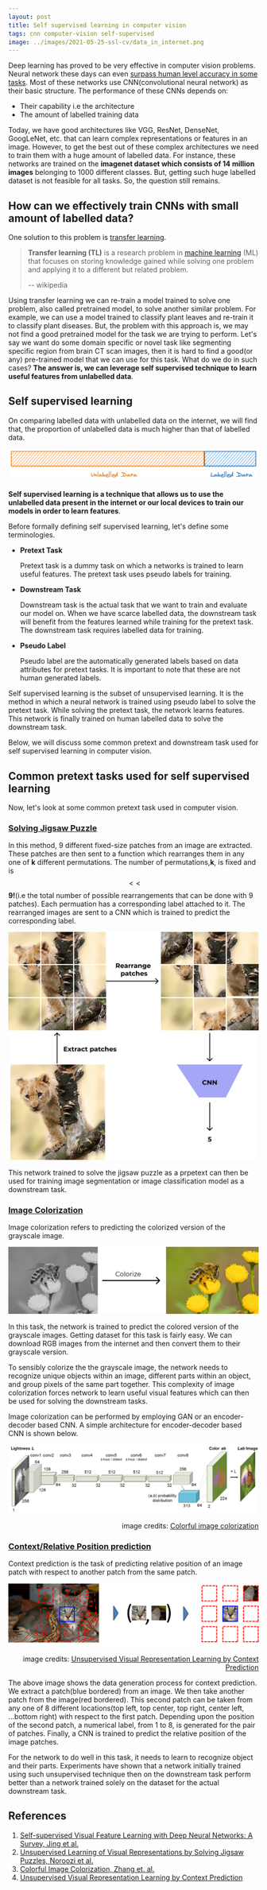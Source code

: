 ```yaml
---
layout: post
title: Self supervised learning in computer vision
tags: cnn computer-vision self-supervised 
image: ../images/2021-05-25-ssl-cv/data_in_internet.png
---
```


Deep learning has proved to be very effective in computer vision problems. Neural network these days can even [surpass human level accuracy in some tasks](https://arxiv.org/pdf/1706.06969.pdf). Most of these networks use CNN(convolutional neural network) as their basic structure. The performance of these CNNs depends on:  

- Their capability i.e the architecture
- The amount of labelled training data

Today, we have good architectures like VGG, ResNet, DenseNet, GoogLeNet, etc. that can learn complex representations or features in an image. However, to get the best out of these complex architectures we need to train them with a huge amount of labelled data.  For instance, these networks are trained on the **imagenet dataset which consists of 14 million images** belonging to 1000 different classes. But, getting such huge labelled dataset is not feasible for all tasks. So, the question still remains.

## How can we effectively train CNNs with small amount of labelled data?

One solution to this problem is [transfer learning](https://en.wikipedia.org/wiki/Transfer_learning).

> **Transfer learning (TL)** is a research problem in [machine learning](https://en.wikipedia.org/wiki/Machine_learning) (ML) that focuses on storing knowledge gained while solving one problem and applying it to a different but related problem.
>
> -- wikipedia

Using transfer learning we can re-train a model trained to solve one problem, also called pretrained model, to solve another similar problem. For example, we can use a model trained to classify plant leaves and re-train it to classify plant diseases. But, the problem with this approach is, we may not find a good pretrained model for the task we are trying to perform. Let's say we want do some domain specific or novel task like segmenting specific region from brain CT scan images, then it is hard to find a good(or any)  pre-trained model that we can use for this task. What do we do in such cases? **The answer is, we can leverage self supervised technique to learn useful features from unlabelled data**.



## Self supervised learning

On comparing labelled data with unlabelled data on the internet, we will find that, the proportion of unlabelled data is much higher than that of labelled data. 

![data_in_internet](../images/2021-05-25-ssl-cv/data_in_internet.png)

**Self supervised learning is a technique that allows us to use the unlabelled data present in the internet or our local devices to train our models in order to learn features**. 

Before formally defining self supervised learning, let's define some terminologies.

- **Pretext Task**   

  Pretext task is a dummy task on which a networks is trained to learn useful features. The pretext task uses pseudo labels for training.

- **Downstream Task**

  Downstream task is the actual task that we want to train and evaluate our model on. When we have scarce labelled data, the downstream task will benefit from the features learned while training for the pretext task. The downstream task requires labelled data for training.  

- **Pseudo Label**

  Pseudo label are the automatically generated labels based on data attributes for pretext tasks. It is important to note that these are not human generated labels.

Self supervised learning is the subset of unsupervised learning. It is the method in which a neural network is trained using pseudo label to solve the pretext task. While solving the pretext task, the network learns features. This network is finally trained on human labelled data to solve the downstream task.

Below, we will discuss some common pretext and downstream task used for self supervised learning in computer vision. 

## Common pretext tasks used for self supervised learning

Now, let's look at some common pretext task used in computer vision.

### [Solving Jigsaw Puzzle](https://arxiv.org/pdf/1603.09246.pdf)

In this method, 9 different fixed-size patches from an image are extracted. These patches are then sent to a function which rearranges them in any one of **k** different permutations. The number of permutations,**k**, is fixed and is $$<<$$ **9!**(i.e the total number of possible rearrangements that can be done with 9 patches). Each permuation has a corresponding label attached to it. The rearranged images are sent to a CNN which is trained to predict the corresponding label.

![data_in_internet](../images/2021-05-25-ssl-cv/solving-jigsaw-puzzle.png)

This network trained to solve the jigsaw puzzle as a prpetext can then be used for training image segmentation or image classification model as a downstream task.

### [Image Colorization](https://arxiv.org/pdf/1603.08511.pdf)

Image colorization refers to predicting the colorized version of the grayscale image.

![data_in_internet](../images/2021-05-25-ssl-cv/image-colorization.png)

In this task, the network is trained to predict the colored version of the grayscale images. Getting dataset for this task is fairly easy. We can download RGB images from the internet and then convert them to their grayscale version. 

To sensibly colorize the the grayscale image, the network needs to recognize unique objects within an image, different parts within an object, and group pixels of the same part together. This complexity of image colorization forces network to learn useful visual features which can then be used for solving the downstream tasks. 

Image colorization can be performed by employing GAN or an encoder-decoder based CNN. A simple architecture for encoder-decoder based CNN is shown below.

![data_in_internet](../images/2021-05-25-ssl-cv/image-colorization-cnn.jpg)

<div align='right' font="6px">image credits: <a href = "https://arxiv.org/pdf/1603.08511.pdf">Colorful image colorization</a></div>

### [Context/Relative Position prediction](https://arxiv.org/pdf/1505.05192.pdf)

Context prediction is the task of predicting relative position of an image patch with respect to another patch from the same patch. 

![data_in_internet](../images/2021-05-25-ssl-cv/context-prediction-example.jpg)

<div align='right' font="6px">image credits: <a href = "https://arxiv.org/pdf/1505.05192.pdf">Unsupervised Visual Representation Learning by Context Prediction</a></div>

The above image shows the data generation process for context prediction. We extract a patch(blue bordered) from an image. We then take another patch from the image(red bordered). This second patch can be taken from any one of 8 different locations(top left, top center, top right, center left, ...bottom right) with respect to the first patch. Depending upon the position of the second patch, a numerical label, from 1 to 8, is generated for the pair of patches. Finally, a CNN is trained to predict the relative position of the image patches.

For the network to do well in this task, it needs to learn to recognize object and their parts. Experiments have shown that a network initially trained using such unsupervised technique then on the downstream task perform better than a network trained solely on the dataset for the actual downstream task.



## References

1. [Self-supervised Visual Feature Learning with Deep Neural Networks: A Survey, Jing et al.](https://arxiv.org/abs/1902.06162)
2. [Unsupervised Learning of Visual Representations by Solving Jigsaw Puzzles, Noroozi et al.](https://arxiv.org/pdf/1603.09246.pdf)
3. [Colorful Image Colorization, Zhang et. al.](https://arxiv.org/pdf/1603.08511.pdf)
4. [Unsupervised Visual Representation Learning by Context Prediction](https://arxiv.org/pdf/1505.05192.pdf)

